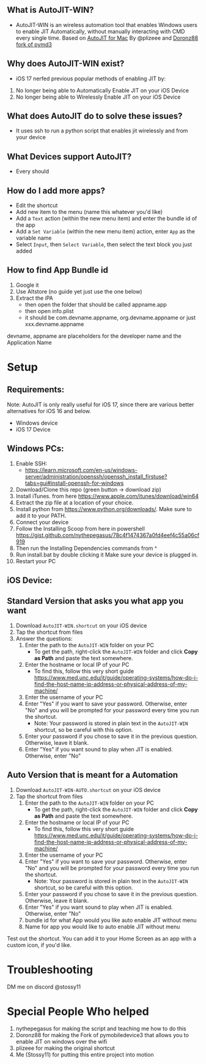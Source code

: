 ## What is AutoJIT-WIN?
- AutoJIT-WIN is an wireless automation tool that enables Windows users to enable JIT Automatically, without manually interacting with CMD every single time. Based on [AutoJIT for Mac](https://github.com/plizeee/AutoJIT)  By @plizeee and [Doronz88 fork of pymd3]((https://github.com/doronz88/pymobiledevice3)) 

## Why does AutoJIT-WIN exist?
- iOS 17 nerfed previous popular methods of enabling JIT by:
1. No longer being able to Automatically Enable JIT on your iOS Device
2. No longer being able to Wirelessly Enable JIT on your iOS Device

## What does AutoJIT do to solve these issues?
- It uses ssh to run a python script that enables jit wirelessly and from your device


## What Devices support AutoJIT?
- Every should

## How do I add more apps?
- Edit the shortcut
- Add new item to the menu (name this whatever you'd like)
- Add a `Text` action (within the new menu item) and enter the bundle id of the app
- Add a `Set Variable` (within the new menu item) action, enter `App` as the variable name
- Select `Input`, then `Select Variable`, then select the text block you just added

## How to find App Bundle id
1. Google it
2. Use Altstore (no guide yet just use the one below)
3. Extract the iPA 
   - then open the folder that should be called appname.app 
   - then open info.plist
   - it should be com.devname.appname, org.devname.appname or just xxx.devname.appname
     
devname, appname are placeholders for the developer name and the Application Name


# Setup

## Requirements:

Note: AutoJIT is only really useful for iOS 17, since there are various better alternatives for iOS 16 and below.

- Windows device
- iOS 17 Device
  

## Windows PCs:
1. Enable SSH:
   - https://learn.microsoft.com/en-us/windows-server/administration/openssh/openssh_install_firstuse?tabs=gui#install-openssh-for-windows
3. Download/Clone this repo (green button -> download zip)
4. Install iTunes. from here https://www.apple.com/itunes/download/win64
5. Extract the zip file at a location of your choice.
6. Install python from https://www.python.org/downloads/. Make sure to add it to your PATH.
7. Connect your device
8. Follow the Installing Scoop from here in powershell https://gist.github.com/nythepegasus/78c4f1474367a0fd4eef4c55a06cf919
9. Then run the Installing Dependencies commands from   ^
10. Run install.bat by double clicking it Make sure your device is plugged in.
11. Restart your PC

## iOS Device:

## Standard Version that asks you what app you want
1. Download `AutoJIT-WIN.shortcut` on your iOS device
2. Tap the shortcut from files 
3. Answer the questions:
   1. Enter the path to the `AutoJIT-WIN` folder on your PC
      - To get the path, right-click the `AutoJIT-WIN` folder and click **Copy as Path** and paste the text somewhere.
   2. Enter the hostname or local IP of your PC
      - To find this, follow this very short guide https://www.med.unc.edu/it/guide/operating-systems/how-do-i-find-the-host-name-ip-address-or-physical-address-of-my-machine/
   3. Enter the username of your PC
   4. Enter "Yes" if you want to save your password. Otherwise, enter "No" and you will be prompted for your password every time you run the shortcut.
      - Note: Your password is stored in plain text in the `AutoJIT-WIN` shortcut, so be careful with this option.
   5. Enter your password if you chose to save it in the previous question. Otherwise, leave it blank.
   6. Enter "Yes" if you want sound to play when JIT is enabled. Otherwise, enter "No"
   
## Auto Version that is meant for a Automation
1. Download `AutoJIT-WIN-AUTO.shortcut` on your iOS device
2. Tap the shortcut from files
   1. Enter the path to the `AutoJIT-WIN` folder on your PC
      - To get the path, right-click the `AutoJIT-WIN` folder and click **Copy as Path** and paste the text somewhere.
   2. Enter the hostname or local IP of your PC
      - To find this, follow this very short guide https://www.med.unc.edu/it/guide/operating-systems/how-do-i-find-the-host-name-ip-address-or-physical-address-of-my-machine/
   3. Enter the username of your PC
   4. Enter "Yes" if you want to save your password. Otherwise, enter "No" and you will be prompted for your password every time you run the shortcut.
      - Note: Your password is stored in plain text in the `AutoJIT-WIN` shortcut, so be careful with this option.
   5. Enter your password if you chose to save it in the previous question. Otherwise, leave it blank.
   6. Enter "Yes" if you want sound to play when JIT is enabled. Otherwise, enter "No"
   7. bundle id for what App would you like auto enable JIT without menu
   8. Name for app you would like to auto enable JIT without menu

Test out the shortcut. You can add it to your Home Screen as an app with a custom icon, if you'd like.

# Troubleshooting

DM me on discord @stossy11

# Special People Who helped

1. nythepegasus for making the script and teaching me how to do this
2. Doronz88 for making the Fork of pymobiledevice3 that allows you to enable JIT on windows over the wifi
3. plizeee for making the original shortcut
4. Me (Stossy11) for putting this entire project into motion

